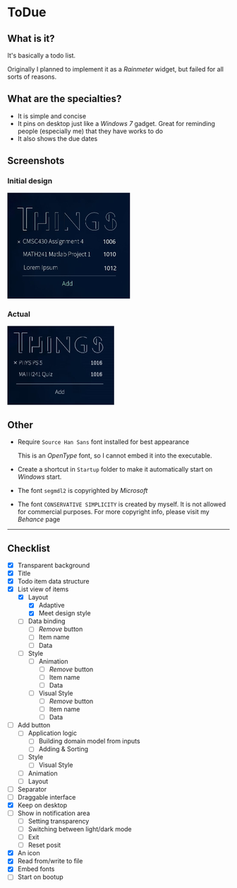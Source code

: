 # ToDue

## What is it?

It's basically a todo list. 

Originally I planned to implement it as a *Rainmeter* widget, but failed for all sorts of reasons. 

## What are the specialties?

- It is simple and concise
- It pins on desktop just like a *Windows 7* gadget. Great for reminding people (especially me) that they have works to do
- It also shows the due dates

## Screenshots

### Initial design

<img src="design.jpg" alt="design" style="zoom:50%;" />

### Actual

<img src="actual.jpg" alt="actual" style="zoom:50%;" />

## Other

- Require `Source Han Sans` font installed for best appearance

    This is an *OpenType* font, so I cannot embed it into the executable. 

- Create a shortcut in `Startup` folder to make it automatically start on *Windows* start. 

- The font `segmdl2` is copyrighted by *Microsoft*

- The font `CONSERVATIVE SIMPLICITY` is created by myself. It is not allowed for commercial purposes. For more copyright info, please visit my *Behance* page

---

## Checklist

- [x] Transparent background
- [x] Title
- [x] Todo item data structure
- [x] List view of items
    - [x] Layout
        - [x] Adaptive
        - [x] Meet design style
    - [ ] Data binding
        - [ ] *Remove* button
        - [ ] Item name
        - [ ] Data
    - [ ] Style
        - [ ] Animation
            - [ ] *Remove* button
            - [ ] Item name
            - [ ] Data
        - [ ] Visual Style
            - [ ] *Remove* button
            - [ ] Item name
            - [ ] Data
- [ ] Add button
    - [ ] Application logic
        - [ ] Building domain model from inputs
        - [ ] Adding & Sorting
    - [ ] Style
        - [ ] Visual Style
    - [ ] Animation
    - [ ] Layout
- [ ] Separator
- [ ] Draggable interface
- [x] Keep on desktop
- [ ] Show in notification area
    - [ ] Setting transparency
    - [ ] Switching between light/dark mode
    - [ ] Exit
    - [ ] Reset posit
- [x] An icon
- [x] Read from/write to file
- [x] Embed fonts
- [ ] Start on bootup